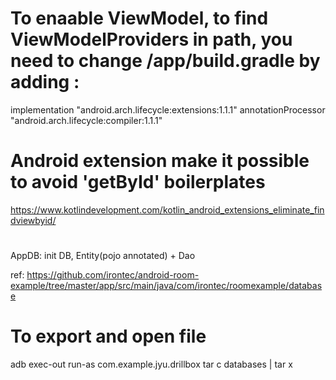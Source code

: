 # To enaable ViewModel, to find ViewModelProviders in path, you need to change /app/build.gradle by adding :
implementation "android.arch.lifecycle:extensions:1.1.1"
annotationProcessor "android.arch.lifecycle:compiler:1.1.1"

# Android extension make it possible to avoid 'getById' boilerplates
https://www.kotlindevelopment.com/kotlin_android_extensions_eliminate_findviewbyid/

#
AppDB: init DB, Entity(pojo annotated) + Dao


ref: https://github.com/irontec/android-room-example/tree/master/app/src/main/java/com/irontec/roomexample/database


# To export and open file
adb exec-out run-as com.example.jyu.drillbox tar c databases | tar x



